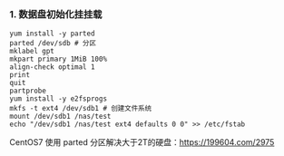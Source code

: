 ### 1. 数据盘初始化挂挂载
```
yum install -y parted
parted /dev/sdb # 分区
mklabel gpt
mkpart primary 1MiB 100% 
align-check optimal 1
print
quit
partprobe
yum install -y e2fsprogs
mkfs -t ext4 /dev/sdb1 # 创建文件系统
mount /dev/sdb1 /nas/test
echo "/dev/sdb1 /nas/test ext4 defaults 0 0" >> /etc/fstab
```

CentOS7 使用 parted 分区解决大于2T的硬盘：https://199604.com/2975
